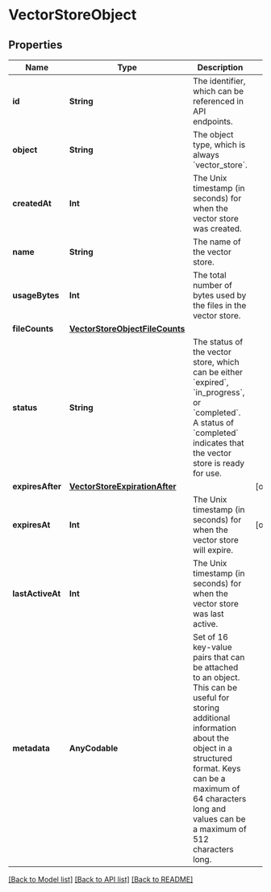 # VectorStoreObject

## Properties
Name | Type | Description | Notes
------------ | ------------- | ------------- | -------------
**id** | **String** | The identifier, which can be referenced in API endpoints. | 
**object** | **String** | The object type, which is always &#x60;vector_store&#x60;. | 
**createdAt** | **Int** | The Unix timestamp (in seconds) for when the vector store was created. | 
**name** | **String** | The name of the vector store. | 
**usageBytes** | **Int** | The total number of bytes used by the files in the vector store. | 
**fileCounts** | [**VectorStoreObjectFileCounts**](VectorStoreObjectFileCounts.md) |  | 
**status** | **String** | The status of the vector store, which can be either &#x60;expired&#x60;, &#x60;in_progress&#x60;, or &#x60;completed&#x60;. A status of &#x60;completed&#x60; indicates that the vector store is ready for use. | 
**expiresAfter** | [**VectorStoreExpirationAfter**](VectorStoreExpirationAfter.md) |  | [optional] 
**expiresAt** | **Int** | The Unix timestamp (in seconds) for when the vector store will expire. | [optional] 
**lastActiveAt** | **Int** | The Unix timestamp (in seconds) for when the vector store was last active. | 
**metadata** | **AnyCodable** | Set of 16 key-value pairs that can be attached to an object. This can be useful for storing additional information about the object in a structured format. Keys can be a maximum of 64 characters long and values can be a maximum of 512 characters long.  | 

[[Back to Model list]](../README.md#documentation-for-models) [[Back to API list]](../README.md#documentation-for-api-endpoints) [[Back to README]](../README.md)


